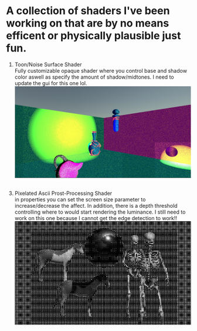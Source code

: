 
# A collection of shaders I've been working on that are by no means efficent or physically plausible just fun.
1) Toon/Noise Surface Shader <br>
  Fully customizable opaque shader where you control base and shadow color aswell as specify the amount of shadow/midtones. I need to update the gui for this one lol. 
  ![demo image of toon shader](textures/demoimages/demooo.jpg)
##
3) Pixelated Ascii Prost-Processing Shader <br>
   in properties you can set the screen size parameter to increase/decrease the affect. In addition, there is a depth threshold controlling where to would start rendering the luminance. I still need to work on this one because I cannot get the edge detection to work!!
   ![demo image of pixelated ascii shader](textures/demoimages/postprocessshader.jpg)

